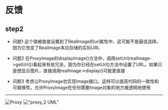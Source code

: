 # 反馈

## step2

- 问题1
这个值被直接设置到了RealImage的url属性中，这可能不是最佳选择，因为它改变了RealImage本应存储的实际URL

- 问题2
在ProxyImage的displayImage()方法中，调用setUrl(realImage->getUrl())看起来有些冗余，因为你已经在setUrl()方法中设置了URL。如果只是想显示图片，直接调用realImage->display()可能更直接

- 问题3
考虑让ProxyImage也实现Image接口。这样可以提高代码的一致性和可替换性，允许ProxyImage在任何需要Image对象的地方被透明地使用

---

![Proxy](https://cdn.jsdelivr.net/gh/huanxueshengmou/picture-host/Proxy.jpg)
!["proxy_2 UML"](https://cdn.jsdelivr.net/gh/huanxueshengmou/picture-host/20241005231425.png)
